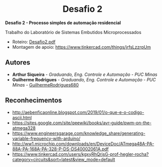 <h1 align="center">Desafio 2</h1>
<!-- <p align="center"></p> -->

**Desafio 2 -  Processo  simples  de  automação  residencial**

Trabalho do Laboratório de Sistemas Embutidos Microprocessados

- Roteiro: [Desafio2.pdf](./Desafio2.pdf)
- Montagem de apoio: https://www.tinkercad.com/things/jrfsLzzrpUm





## Autores

* **Arthur Siqueira** - *Graduando, Eng. Controle e Automação - PUC Minas*
* **Guilherme Rodrigues** - *Graduando, Eng. Controle e Automação - PUC Minas* - [GuilhermeRodrigues680](https://github.com/guilhermerodrigues680)

## Reconhecimentos

- http://aebenficaonline.blogspot.com/2019/01/o-que-e-o-codigo-ascii.html
- https://sites.google.com/site/qeewiki/books/avr-guide/pwm-on-the-atmega328
- https://www.engineersgarage.com/knowledge_share/generating-variable-frequency-with-arduino/
- http://ww1.microchip.com/downloads/en/DeviceDoc/ATmega48A-PA-88A-PA-168A-PA-328-P-DS-DS40002061A.pdf
- https://www.tinkercad.com/users/kgxyRhQrjsG-prof-hegler-rocha?category=circuits&sort=latest&view_mode=default